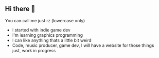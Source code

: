 ## Hi there 👋

You can call me just rz (lowercase only)

- I started with indie game dev
- I'm learning graphics programming
- I can like anything thats a little bit weird
- Code, music producer, game dev, I will have a website for those things just, work in progress

<!--
**rz0777/rz0777** is a ✨ _special_ ✨ repository because its `README.md` (this file) appears on your GitHub profile.

Here are some ideas to get you started:

- 🔭 I’m currently working on ...
- 🌱 I’m currently learning ...
- 👯 I’m looking to collaborate on ...
- 🤔 I’m looking for help with ...
- 💬 Ask me about ...
- 📫 How to reach me: ...
- 😄 Pronouns: ...
- ⚡ Fun fact: ...
-->
